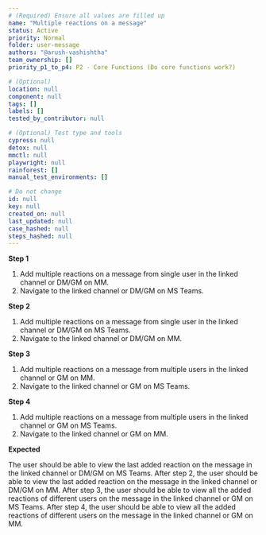 ```yaml
---
# (Required) Ensure all values are filled up
name: "Multiple reactions on a message"
status: Active
priority: Normal
folder: user-message
authors: "@arush-vashishtha"
team_ownership: []
priority_p1_to_p4: P2 - Core Functions (Do core functions work?)

# (Optional)
location: null
component: null
tags: []
labels: []
tested_by_contributor: null

# (Optional) Test type and tools
cypress: null
detox: null
mmctl: null
playwright: null
rainforest: []
manual_test_environments: []

# Do not change
id: null
key: null
created_on: null
last_updated: null
case_hashed: null
steps_hashed: null
---
```


**Step 1**

1. Add multiple reactions on a message from single user in the linked channel or DM/GM on MM.
2. Navigate to the linked channel or DM/GM on MS Teams.

**Step 2**

1. Add multiple reactions on a message from single user in the linked channel or DM/GM on MS Teams.
2. Navigate to the linked channel or DM/GM on MM.

**Step 3**

1. Add multiple reactions on a message from multiple users in the linked channel or GM on MM.
2. Navigate to the linked channel or GM on MS Teams.

**Step 4**

1. Add multiple reactions on a message from multiple users in the linked channel or GM on MS Teams.
2. Navigate to the linked channel or GM on MM.

**Expected**

The user should be able to view the last added reaction on the message in the linked channel or DM/GM on MS Teams.
After step 2, the user should be able to view the last added reaction on the message in the linked channel or DM/GM on MM.
After step 3, the user should be able to view all the added reactions of different users on the message in the linked channel or GM on MS Teams.
After step 4, the user should be able to view all the added reactions of different users on the message in the linked channel or GM on MM.